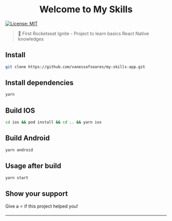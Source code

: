 <h1 align="center">Welcome to My Skills</h1>
<p>
  <a href="#" target="_blank">
    <img alt="License: MIT" src="https://img.shields.io/badge/License-MIT-yellow.svg" />
  </a>
</p>

> 🍳 First Rocketseat Ignite - Project to learn basics React Native knowledges

## Install

```sh
git clone https://github.com/vanessafsoares/my-skills-app.git
```

## Install dependencies

```sh
yarn
```

## Build IOS

```sh
cd ios && pod install && cd .. && yarn ios
```

## Build Android

```sh
yarn android
```

## Usage after build

```sh
yarn start
```


## Show your support

Give a ⭐️ if this project helped you!

---

